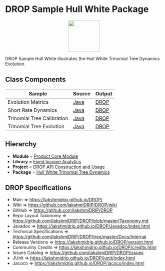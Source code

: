 # DROP Sample Hull White Package

<p align="center"><img src="https://github.com/lakshmiDRIP/DROP/blob/master/DRIP_Logo.gif?raw=true" width="100"></p>

DROP Sample Hull White illustrates the Hull White Trinomial Tree Dynamics Evolution.


## Class Components

 |     Sample     | Source | Output |
 |----------------|--------|--------|
 | Evolution Metrics | [Java](https://github.com/lakshmiDRIP/DROP/tree/master/src/main/java/org/drip/sample/hullwhite/EvolutionMetrics.java) | [DROP](https://github.com/lakshmiDRIP/DROP/blob/master/drop/org/drip/sample/hullwhite/EvolutionMetrics.drop) |
 | Short Rate Dynamics | [Java](https://github.com/lakshmiDRIP/DROP/tree/master/src/main/java/org/drip/sample/hullwhite/ShortRateDynamics.java) | [DROP](https://github.com/lakshmiDRIP/DROP/blob/master/drop/org/drip/sample/hullwhite/ShortRateDynamics.drop) |
 | Trinomial Tree Calibration | [Java](https://github.com/lakshmiDRIP/DROP/tree/master/src/main/java/org/drip/sample/hullwhite/TrinomialTreeCalibration.java) | [DROP](https://github.com/lakshmiDRIP/DROP/blob/master/drop/org/drip/sample/hullwhite/TrinomialTreeCalibration.drop) |
 | Trinomial Tree Evolution | [Java](https://github.com/lakshmiDRIP/DROP/tree/master/src/main/java/org/drip/sample/hullwhite/TrinomialTreeEvolution.java) | [DROP](https://github.com/lakshmiDRIP/DROP/blob/master/drop/org/drip/sample/hullwhite/TrinomialTreeEvolution.drop) |


## Hierarchy

 <ul>
	<li><b>Module </b> = <a href = "https://github.com/lakshmiDRIP/DROP/tree/master/ProductCore.md">Product Core Module</a></li>
	<li><b>Library</b> = <a href = "https://github.com/lakshmiDRIP/DROP/tree/master/FixedIncomeAnalyticsLibrary.md">Fixed Income Analytics</a></li>
	<li><b>Project</b> = <a href = "https://github.com/lakshmiDRIP/DROP/tree/master/src/main/java/org/drip/sample/README.md">DROP API Construction and Usage</a></li>
	<li><b>Package</b> = <a href = "https://github.com/lakshmiDRIP/DROP/tree/master/src/main/java/org/drip/sample/hullwhite/README.md">Hull White Trinomial Tree Dynamics</a></li>
 </ul>


## DROP Specifications

 * Main                     => https://lakshmidrip.github.io/DROP/
 * Wiki                     => https://github.com/lakshmiDRIP/DROP/wiki
 * GitHub                   => https://github.com/lakshmiDRIP/DROP
 * Repo Layout Taxonomy     => https://github.com/lakshmiDRIP/DROP/blob/master/Taxonomy.md
 * Javadoc                  => https://lakshmidrip.github.io/DROP/Javadoc/index.html
 * Technical Specifications => https://github.com/lakshmiDRIP/DROP/tree/master/Docs/Internal
 * Release Versions         => https://lakshmidrip.github.io/DROP/version.html
 * Community Credits        => https://lakshmidrip.github.io/DROP/credits.html
 * Issues Catalog           => https://github.com/lakshmiDRIP/DROP/issues
 * JUnit                    => https://lakshmidrip.github.io/DROP/junit/index.html
 * Jacoco                   => https://lakshmidrip.github.io/DROP/jacoco/index.html
